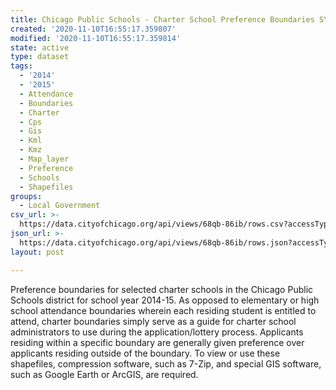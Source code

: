 ```yaml
---
title: Chicago Public Schools - Charter School Preference Boundaries SY1415
created: '2020-11-10T16:55:17.359807'
modified: '2020-11-10T16:55:17.359814'
state: active
type: dataset
tags:
  - '2014'
  - '2015'
  - Attendance
  - Boundaries
  - Charter
  - Cps
  - Gis
  - Kml
  - Kmz
  - Map_layer
  - Preference
  - Schools
  - Shapefiles
groups:
  - Local Government
csv_url: >-
  https://data.cityofchicago.org/api/views/68qb-86ib/rows.csv?accessType=DOWNLOAD
json_url: >-
  https://data.cityofchicago.org/api/views/68qb-86ib/rows.json?accessType=DOWNLOAD
layout: post

---
```

Preference boundaries for selected charter schools in the Chicago Public Schools district for school year 2014-15. As opposed to elementary or high school attendance boundaries wherein each residing student is entitled to attend, charter boundaries simply serve as a guide for charter school administrators to use during the application/lottery process. Applicants residing within a specific boundary are generally given preference over applicants residing outside of the boundary. To view or use these shapefiles, compression software, such as 7-Zip, and special GIS software, such as Google Earth or ArcGIS, are required.
